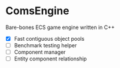 # ComsEngine

Bare-bones ECS game engine written in C++

- [X] Fast contiguous object pools
- [ ] Benchmark testing helper
- [ ] Component manager
- [ ] Entity component relationship
